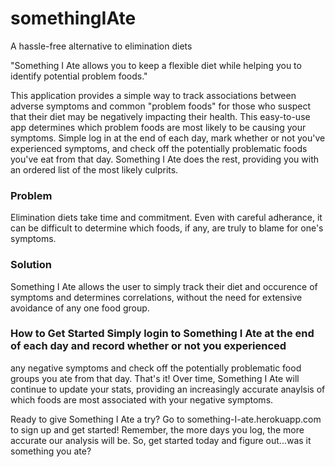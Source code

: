 # somethingIAte
A hassle-free alternative to elimination diets

"Something I Ate allows you to keep a flexible diet while helping you to identify potential problem foods."

This application provides a simple way to track associations between adverse symptoms and common "problem foods" for those 
who suspect that their diet may be negatively impacting their health. This easy-to-use app determines which problem 
foods are most likely to be causing your symptoms. Simple log in at the end of each day, mark whether or not you've 
experienced symptoms, and check off the potentially problematic foods you've eat from that day. Something I Ate does 
the rest, providing you with an ordered list of the most likely culprits.

### Problem 
Elimination diets take time and commitment. Even with careful adherance, it can be difficult to determine 
which foods, if any, are truly to blame for one's symptoms.

### Solution 
Something I Ate allows the user to simply track their diet and occurence of symptoms and determines 
correlations, without the need for extensive avoidance of any one food group.

### How to Get Started Simply login to Something I Ate at the end of each day and record whether or not you experienced 
any negative symptoms and check off the potentially problematic food groups you ate from that day. That's it! Over time, 
Something I Ate will continue to update your stats, providing an increasingly accurate anaylsis of which foods are most 
associated with your negative symptoms.

Ready to give Something I Ate a try? Go to something-I-ate.herokuapp.com to sign up and get started! Remember, the more 
days you log, the more accurate our analysis will be. So, get started today and figure out...was it something you ate?
